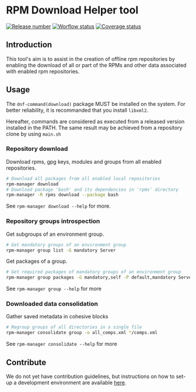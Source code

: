 # RPM Download Helper tool

[![Release number](https://shields.io/github/v/release/Ayowel/rpm-manager)](https://github.com/Ayowel/rpm-manager/releases/latest) [![Worflow status](https://shields.io/github/workflow/status/Ayowel/rpm-manager/Main)](https://github.com/Ayowel/rpm-manager/actions) [![Coverage status](https://shields.io/codecov/c/github/Ayowel/rpm-manager)](https://codecov.io/github/Ayowel/rpm-manager/)

## Introduction

This tool's aim is to assist in the creation of offline rpm repositories by enabling the download of all or part of the RPMs and other data associated with enabled rpm repositories.

## Usage

The `dnf-command(download)` package MUST be installed on the system.
For better reliability, it is recommanded that you install `libxml2`.

Hereafter, commands are considered as executed from a released version installed in the PATH. The same result may be achieved from a repository clone by using `main.sh`

### Repository download

Download rpms, gpg keys, modules and groups from all enabled repositories.

```bash
# Download all packages from all enabled local repositories
rpm-manager download
# Download package 'bash' and its dependencies in 'rpms' directory
rpm-manager -R rpms download --package bash
```

See `rpm-manager download --help` for more.

### Repository groups introspection

Get subgroups of an environment group.

```bash
# Get mandatory groups of an environment group
rpm-manager group list -G mandatory Server
```

Get packages of a group.

```bash
# Get required packages of mandatory groups of an environment group
rpm-manager group packages -G mandatory,self -P default,mandatory Server
```

See `rpm-manager group --help` for more

### Downloaded data consolidation

Gather saved metadata in cohesive blocks

```bash
# Regroup groups of all directories in a single file
rpm-manager consolidate group -o all_comps.xml */comps.xml
```

See `rpm-manager consolidate --help` for more

## Contribute

We do not yet have contribution guidelines, but instructions on how to set-up a development environment are available [here](DEVELOPER.md).
